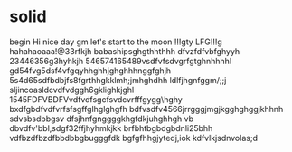 # solid
begin
Hi
nice day
gm
let's start
to the moon !!!gty
LFG!!!g
hahahaoaaa!@33rfkjh
babashipsghgthhthhh
dfvzfdfvbfghyyh
23446356g3hyhkjh
546574165489vsdfvfsdvgrfgtghnhhhhl
gd54fvg5dsf4vfgqyhhghhjghghhhnggfghjh
5s4d65sdfbdbjfs8fgrthhgkklmh;jmhghdhh
ldlfjhgnfggm/;;j
sljincoasldcvdfvdggh6gklighkjghl
1545FDFVBDFVvdfvdfsgcfsvdcvrfffgygg\hghy
bxdfgbdfvdfvrfsfsgffglhglghgfh
bdfvsdfv4566jrrgggjmgjkgghghggjkhhnh
sdvsbsdbbgsv dfsjhnfgnggggkhgfdkjuhghhgh
vb dbvdfv'bbl,sdgf32ffjhyhmkjkk
brfbhtbgbdgbdnli25bhh
vdfbzdfbzdfbbdbbgbugggfdk
bgfgfhhgjytedj,iok
kdfvlkjsdnvolas;d
